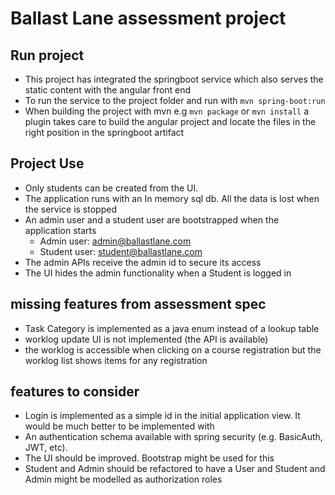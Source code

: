 # Ballast Lane assessment project
## Run project
* This project has integrated the springboot service which also serves the static content with the angular front end
* To run the service to the project folder and run with
```mvn spring-boot:run```
* When building the project with mvn e.g ```mvn package``` or ```mvn install``` a plugin takes care to build the angular project and locate the files in the right position in the springboot artifact

## Project Use
* Only students can be created from the UI.
* The application runs with an In memory sql db.  All the data is lost when the service is stopped
* An admin user and a student user are bootstrapped when the application starts
  * Admin user: admin@ballastlane.com
  * Student user: student@ballastlane.com
* The admin APIs receive the admin id to secure its access
* The UI hides the admin functionality when a Student is logged in

## missing features from assessment spec
* Task Category is implemented as a java enum instead of a lookup table
* worklog update UI is not implemented (the API is available)
* the worklog is accessible when clicking on a course registration but the worklog list shows items for any registration

## features to consider
* Login is implemented as a simple id in the initial application view.  It would be much better to be implemented with 
* An authentication schema available with spring security (e.g. BasicAuth, JWT, etc).
* The UI should be improved.  Bootstrap might be used for this
* Student and Admin should be refactored to have a User and Student and Admin might be modelled as authorization roles

